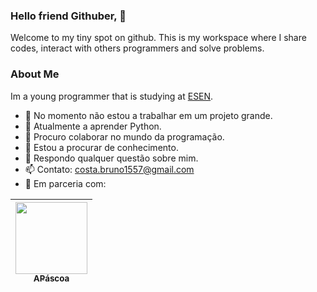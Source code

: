 ### Hello friend Githuber, 👋
Welcome to my tiny spot on github. This is my workspace where I share codes, interact with others programmers and solve problems.

### About Me
Im a young programmer that is studying at [ESEN](https://https://www.esenviseu.net/).
- 🔭 No momento não estou a trabalhar em um projeto grande.
- 🌱 Atualmente a aprender Python.
- 👯 Procuro colaborar no mundo da programação.
- 🤔 Estou a procurar de conhecimento.
- 💬 Respondo qualquer questão sobre mim.
- 📫 Contato: costa.bruno1557@gmail.com
- 🤝 Em parceria com:

[<img src="https://avatars.githubusercontent.com/u/51238719?s=400&v=4" width=115 > <br> <sub> APáscoa </sub>](https://github.com/apascoa) |
| :---: |
